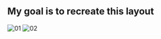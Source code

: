 ## My goal is to recreate this layout

![01](https://user-images.githubusercontent.com/49968782/219509185-ea50b8db-5932-4bd6-8d6b-363ff570a885.png)
![02](https://user-images.githubusercontent.com/49968782/219509194-df1e44de-5f77-4870-866a-8e03b4986830.png)
